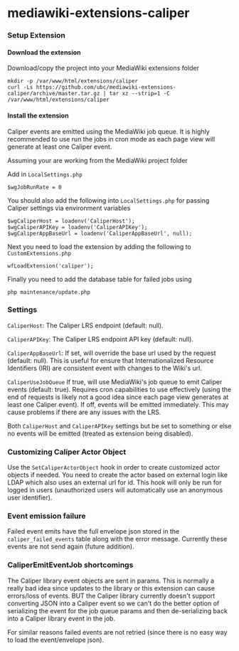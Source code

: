 # mediawiki-extensions-caliper


### Setup Extension

#### Download the extension

Download/copy the project into your MediaWiki extensions folder

    mkdir -p /var/www/html/extensions/caliper
    curl -Ls https://github.com/ubc/mediawiki-extensions-caliper/archive/master.tar.gz | tar xz --strip=1 -C /var/www/html/extensions/caliper

#### Install the extension

Caliper events are emitted using the MediaWiki job queue. It is highly recommended to use run the jobs in cron mode as each page view will generate at least one Caliper event.

Assuming your are working from the MediaWiki project folder

Add in `LocalSettings.php`

    $wgJobRunRate = 0

You should also add the following into `LocalSettings.php` for passing Caliper settings via environment variables

    $wgCaliperHost = loadenv('CaliperHost');
    $wgCaliperAPIKey = loadenv('CaliperAPIKey');
    $wgCaliperAppBaseUrl = loadenv('CaliperAppBaseUrl', null);


Next you need to load the extension by adding the following to `CustomExtensions.php`

    wfLoadExtension('caliper');


Finally you need to add the database table for failed jobs using

    php maintenance/update.php

### Settings

`CaliperHost`: The Caliper LRS endpoint (default: null).

`CaliperAPIKey`: The Caliper LRS endpoint API key (default: null).

`CaliperAppBaseUrl`: If set, will override the base url used by the request (default: null). This is useful for ensure that Internationalized Resource Identifiers (IRI) are consistent event with changes to the Wiki's url.

`CaliperUseJobQueue` If true, will use MediaWiki's job queue to emit Caliper events (default: true). Requires cron capabilities to use effectively (using the end of requests is likely not a good idea since each page view generates at least one Caliper event). If off, events will be emitted immediately. This may cause problems if there are any issues with the LRS.

Both `CaliperHost` and `CaliperAPIKey` settings but be set to something or else no events will be emitted (treated as extension being disabled).

### Customizing Caliper Actor Object

Use the `SetCaliperActorObject` hook in order to create customized actor objects if needed. You need to create the actor based on external login like LDAP which also uses an external url for id. This hook will only be run for logged in users (unauthorized users will automatically use an anonymous user identifier).

### Event emission failure

Failed event emits have the full envelope json stored in the `caliper_failed_events` table along with the error message. Currently these events are not send again (future addition).

### CaliperEmitEventJob shortcomings

The Caliper library event objects are sent in params. This is normally a really bad idea since updates to the library or this extension can cause errors/loss of events. BUT the Caliper library currently doesn't support converting JSON into a Caliper event so we can't do the better option of serializing the event for the job queue params and then de-serializing back into a Caliper library event in the job.

For similar reasons failed events are not retried (since there is no easy way to load the event/envelope json).